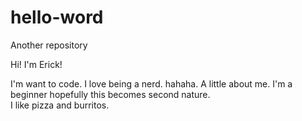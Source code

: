 # hello-word
Another repository

Hi! I'm Erick!

I'm want to code. I love being a nerd. hahaha. A little about me. I'm a beginner hopefully this becomes second nature.  
I like pizza and burritos.

